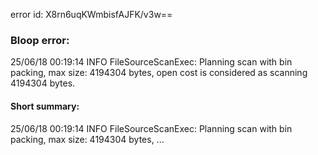 error id: X8rn6uqKWmbisfAJFK/v3w==
### Bloop error:

25/06/18 00:19:14 INFO FileSourceScanExec: Planning scan with bin packing, max size: 4194304 bytes, open cost is considered as scanning 4194304 bytes.
#### Short summary: 

25/06/18 00:19:14 INFO FileSourceScanExec: Planning scan with bin packing, max size: 4194304 bytes, ...